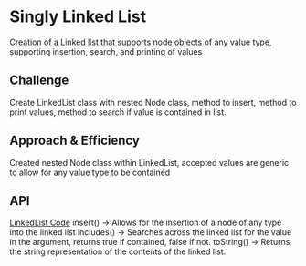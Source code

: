 # Singly Linked List
Creation of a Linked list that supports node objects of any value type, supporting insertion, search, and printing of values

## Challenge
Create LinkedList class with nested Node class, method to insert, method to print values, method to search if value is contained in list.

## Approach & Efficiency
Created nested Node class within LinkedList, accepted values are generic to allow for any value type to be contained

## API
[LinkedList Code](code401challenges/src/main/java/linkedList/LinkedList.java)
insert() -> Allows for the insertion of a node of any type into the linked list
includes() -> Searches across the linked list for the value in the argument, returns true if contained, false if not.
toString() -> Returns the string representation of the contents of the linked list.
